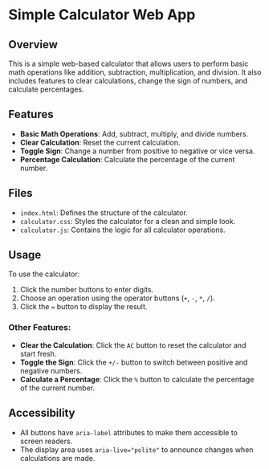 # **Simple Calculator Web App**

## **Overview**
This is a simple web-based calculator that allows users to perform basic math operations like addition, subtraction, multiplication, and division. It also includes features to clear calculations, change the sign of numbers, and calculate percentages.

## **Features**
- **Basic Math Operations**: Add, subtract, multiply, and divide numbers.
- **Clear Calculation**: Reset the current calculation.
- **Toggle Sign**: Change a number from positive to negative or vice versa.
- **Percentage Calculation**: Calculate the percentage of the current number.

## **Files**
- `index.html`: Defines the structure of the calculator.
- `calculator.css`: Styles the calculator for a clean and simple look.
- `calculator.js`: Contains the logic for all calculator operations.

## **Usage**
To use the calculator:
1. Click the number buttons to enter digits.
2. Choose an operation using the operator buttons (`+`, `-`, `*`, `/`).
3. Click the `=` button to display the result.

### Other Features:
- **Clear the Calculation**: Click the `AC` button to reset the calculator and start fresh.
- **Toggle the Sign**: Click the `+/-` button to switch between positive and negative numbers.
- **Calculate a Percentage**: Click the `%` button to calculate the percentage of the current number.

## **Accessibility**
- All buttons have `aria-label` attributes to make them accessible to screen readers.
- The display area uses `aria-live="polite"` to announce changes when calculations are made.

